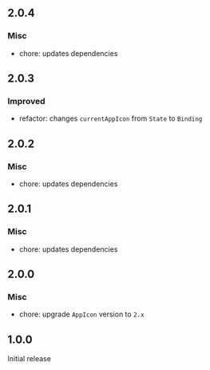 ## 2.0.4

### Misc

- chore: updates dependencies

## 2.0.3

### Improved

- refactor: changes `currentAppIcon` from `State` to `Binding`

## 2.0.2

### Misc

- chore: updates dependencies

## 2.0.1

### Misc

- chore: updates dependencies

## 2.0.0

### Misc

- chore: upgrade `AppIcon` version to `2.x`

## 1.0.0

Initial release
